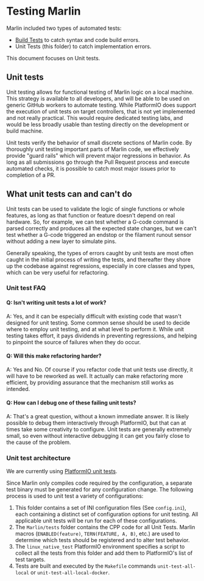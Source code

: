 # Testing Marlin

Marlin included two types of automated tests:

- [Build Tests](../buildroot/tests) to catch syntax and code build errors.
- Unit Tests (this folder) to catch implementation errors.

This document focuses on Unit tests.

## Unit tests

Unit testing allows for functional testing of Marlin logic on a local machine. This strategy is available to all developers, and will be able to be used on generic GitHub workers to automate testing. While PlatformIO does support the execution of unit tests on target controllers, that is not yet implemented and not really practical. This would require dedicated testing labs, and would be less broadly usable than testing directly on the development or build machine.

Unit tests verify the behavior of small discrete sections of Marlin code. By thoroughly unit testing important parts of Marlin code, we effectively provide "guard rails" which will prevent major regressions in behavior. As long as all submissions go through the Pull Request process and execute automated checks, it is possible to catch most major issues prior to completion of a PR.

## What unit tests can and can't do

Unit tests can be used to validate the logic of single functions or whole features, as long as that function or feature doesn't depend on real hardware. So, for example, we can test whether a G-code command is parsed correctly and produces all the expected state changes, but we can't test whether a G-code triggered an endstop or the filament runout sensor without adding a new layer to simulate pins.

Generally speaking, the types of errors caught by unit tests are most often caught in the initial process of writing the tests, and thereafter they shore up the codebase against regressions, especially in core classes and types, which can be very useful for refactoring.

### Unit test FAQ

#### Q: Isn't writing unit tests a lot of work?

A: Yes, and it can be especially difficult with existing code that wasn't designed for unit testing. Some common sense should be used to decide where to employ unit testing, and at what level to perform it. While unit testing takes effort, it pays dividends in preventing regressions, and helping to pinpoint the source of failures when they do occur.

#### Q: Will this make refactoring harder?

A: Yes and No. Of course if you refactor code that unit tests use directly, it will have to be reworked as well. It actually can make refactoring more efficient, by providing assurance that the mechanism still works as intended.

#### Q: How can I debug one of these failing unit tests?

A: That's a great question, without a known immediate answer. It is likely possible to debug them interactively through PlatformIO, but that can at times take some creativity to configure. Unit tests are generally extremely small, so even without interactive debugging it can get you fairly close to the cause of the problem.

### Unit test architecture

We are currently using [PlatformIO unit tests](https://docs.platformio.org/en/latest/plus/unit-testing.html).

Since Marlin only compiles code required by the configuration, a separate test binary must be generated for any configuration change. The following process is used to unit test a variety of configurations:

1. This folder contains a set of INI configuration files (See `config.ini`), each containing a distinct set of configuration options for unit testing. All applicable unit tests will be run for each of these configurations.
2. The `Marlin/tests` folder contains the CPP code for all Unit Tests. Marlin macros (`ENABLED(feature)`, `TERN(FEATURE, A, B)`, etc.) are used to determine which tests should be registered and to alter test behavior.
3. The `linux_native_test` PlatformIO environment specifies a script to collect all the tests from this folder and add them to PlatformIO's list of test targets.
4. Tests are built and executed by the `Makefile` commands `unit-test-all-local` or `unit-test-all-local-docker`.

